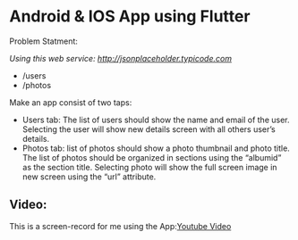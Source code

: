 # Android & IOS App using Flutter

Problem Statment:

*Using this web service: http://jsonplaceholder.typicode.com*
- /users
- /photos

Make an app consist of two taps:
- Users tab: The list of users should show the name and email of the user. Selecting the user will show new details screen with all others user’s details. 
- Photos tab: list of photos should show a photo thumbnail and photo title. The list of photos should be organized in sections using the “albumid” as the section title. Selecting photo will show the full screen image in new screen using the “url” attribute. 


## Video:

This is a screen-record for me using the App:[Youtube Video](https://youtu.be/MTFP3WI3eTI)




